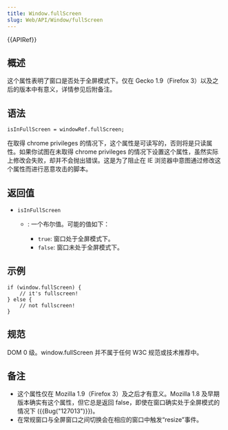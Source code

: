 ```yaml
---
title: Window.fullScreen
slug: Web/API/Window/fullScreen
---
```


{{APIRef}}

## 概述

这个属性表明了窗口是否处于全屏模式下。仅在 Gecko 1.9（Firefox 3）以及之后的版本中有意义，详情参见后附备注。

## 语法

```plain
isInFullScreen = windowRef.fullScreen;
```

在取得 chrome privileges 的情况下，这个属性是可读写的，否则将是只读属性。如果你试图在未取得 chrome privileges 的情况下设置这个属性，虽然实际上修改会失败，却并不会抛出错误。这是为了阻止在 IE 浏览器中意图通过修改这个属性而进行恶意攻击的脚本。

## 返回值

- `isInFullScreen`
  - : 一个布尔值。可能的值如下：

    - `true`: 窗口处于全屏模式下。
    - `false`: 窗口未处于全屏模式下。

## 示例

```plain
if (window.fullScreen) {
    // it's fullscreen!
} else {
    // not fullscreen!
}
```

## 规范

DOM 0 级。window\.fullScreen 并不属于任何 W3C 规范或技术推荐中。

## 备注

- 这个属性仅在 Mozilla 1.9（Firefox 3）及之后才有意义。Mozilla 1.8 及早期版本确实有这个属性，但它总是返回 false，即使在窗口确实处于全屏模式的情况下 ({{Bug("127013")}})。
- 在常规窗口与全屏窗口之间切换会在相应的窗口中触发“resize”事件。

